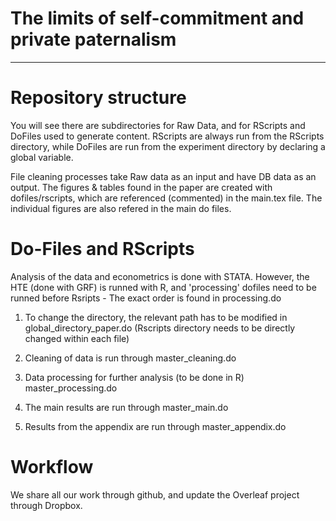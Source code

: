 # The limits of self-commitment and private paternalism

---

# Repository structure

You will see there are subdirectories for Raw Data, and for RScripts and DoFiles used to generate content. RScripts are always run from the RScripts directory, while DoFiles are run from the experiment directory by declaring a global variable.  

File cleaning processes take Raw data as an input and have DB data as an output. The figures & tables found in the paper are created with dofiles/rscripts, which are referenced (commented) in the main.tex file. The individual figures are also refered in the main do files.


# Do-Files and RScripts 

Analysis of the data and econometrics is done with STATA. However, the HTE (done with GRF) is runned with R, and 'processing' dofiles need to be runned before Rsripts - The exact order is found in processing.do


1) To change the directory, the relevant path has to be modified in 
	global_directory_paper.do
	(Rscripts directory needs to be directly changed within each file)

2) Cleaning of data is run through 
	master_cleaning.do

3) Data processing for further analysis	(to be done in R)
	master_processing.do

4) The main results are run through
	master_main.do

5) Results from the appendix are run through
	master_appendix.do


# Workflow 

We share all our work through github, and update the Overleaf project through Dropbox.
